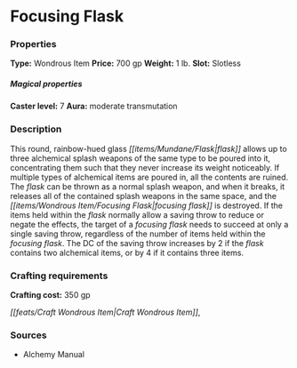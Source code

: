 ﻿---
Title: "Focusing Flask"
Type: "Wondrous Item"
Price: "700 gp"
Weight: "1 lb."
Slot: "Slotless"
Caster level: "7"
Aura: "moderate transmutation"
Description: |
  "This round, rainbow-hued glass flask allows up to three alchemical splash weapons of the same type to be poured into it, concentrating them such that they never increase its weight noticeably. If multiple types of alchemical items are poured in, all the contents are ruined. The flask can be thrown as a normal splash weapon, and when it breaks, it releases all of the contained splash weapons in the same space, and the _focusing flask_ is destroyed. If the items held within the flask normally allow a saving throw to reduce or negate the effects, the target of a _focusing flask_ needs to succeed at only a single saving throw, regardless of the number of items held within the _focusing flask_. The DC of the saving throw increases by 2 if the flask contains two alchemical items, or by 4 if it contains three items."
Crafting cost: "350 gp"
Sources: "['Alchemy Manual']"
---

# Focusing Flask

### Properties

**Type:** Wondrous Item **Price:** 700 gp **Weight:** 1 lb. **Slot:** Slotless

##### Magical properties

**Caster level:** 7 **Aura:** moderate transmutation

### Description

This round, rainbow-hued glass _[[items/Mundane/Flask|flask]]_ allows up to three alchemical splash weapons of the same type to be poured into it, concentrating them such that they never increase its weight noticeably. If multiple types of alchemical items are poured in, all the contents are ruined. The _flask_ can be thrown as a normal splash weapon, and when it breaks, it releases all of the contained splash weapons in the same space, and the _[[items/Wondrous Item/Focusing Flask|focusing flask]]_ is destroyed. If the items held within the _flask_ normally allow a saving throw to reduce or negate the effects, the target of a _focusing flask_ needs to succeed at only a single saving throw, regardless of the number of items held within the _focusing flask_. The DC of the saving throw increases by 2 if the _flask_ contains two alchemical items, or by 4 if it contains three items.

### Crafting requirements

**Crafting cost:** 350 gp

_[[feats/Craft Wondrous Item|Craft Wondrous Item]]_,

### Sources

* Alchemy Manual